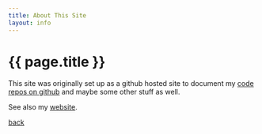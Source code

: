 ```yaml
---
title: About This Site
layout: info
---
```

# {{ page.title }}

This site was originally set up as a github hosted site to document my [code repos on github](https://github.com/markwdavies) and maybe some other stuff as well.

See also my [website](https://www.markwdavies.co.uk).

[back](./)